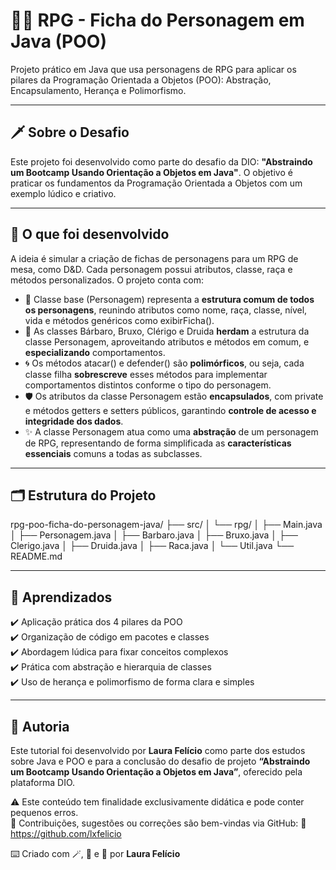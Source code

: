 # 🧙‍♂️ RPG - Ficha do Personagem em Java (POO)

Projeto prático em Java que usa personagens de RPG para aplicar os pilares da Programação Orientada a Objetos (POO): Abstração, Encapsulamento, Herança e Polimorfismo.

---

## 🗡️ Sobre o Desafio

Este projeto foi desenvolvido como parte do desafio da DIO: **"Abstraindo um Bootcamp Usando Orientação a Objetos em Java"**. O objetivo é praticar os fundamentos da Programação Orientada a Objetos com um exemplo lúdico e criativo.

---

## 🧝 O que foi desenvolvido

A ideia é simular a criação de fichas de personagens para um RPG de mesa, como D&D. Cada personagem possui atributos, classe, raça e métodos personalizados. O projeto conta com:

- 🧱 Classe base (Personagem) representa a **estrutura comum de todos os personagens**, reunindo atributos como nome, raça, classe, nível, vida e métodos genéricos como exibirFicha().
- 🧬 As classes Bárbaro, Bruxo, Clérigo e Druida **herdam** a estrutura da classe Personagem, aproveitando atributos e métodos em comum, e **especializando** comportamentos.
- 🌀 Os métodos atacar() e defender() são **polimórficos**, ou seja, cada classe filha **sobrescreve** esses métodos para implementar comportamentos distintos conforme o tipo do personagem.
- 🛡️ Os atributos da classe Personagem estão **encapsulados**, com private e métodos getters e setters públicos, garantindo **controle de acesso e integridade dos dados**.
- ✨ A classe Personagem atua como uma **abstração** de um personagem de RPG, representando de forma simplificada as **características essenciais** comuns a todas as subclasses.

---

## 🗂️ Estrutura do Projeto

rpg-poo-ficha-do-personagem-java/
├── src/
│   └── rpg/
│       ├── Main.java
│       ├── Personagem.java
│       ├── Barbaro.java
│       ├── Bruxo.java
│       ├── Clerigo.java
│       ├── Druida.java
│       ├── Raca.java
│       └── Util.java
└── README.md

---

## 📘 Aprendizados

✔️ Aplicação prática dos 4 pilares da POO  
✔️ Organização de código em pacotes e classes  
✔️ Abordagem lúdica para fixar conceitos complexos  
✔️ Prática com abstração e hierarquia de classes  
✔️ Uso de herança e polimorfismo de forma clara e simples  

---

## 🧠 Autoria

Este tutorial foi desenvolvido por **Laura Felício** como parte dos estudos sobre Java e POO e para a conclusão do desafio de projeto **“Abstraindo um Bootcamp Usando Orientação a Objetos em Java”**, oferecido pela plataforma DIO.

⚠️ Este conteúdo tem finalidade exclusivamente didática e pode conter pequenos erros.  
💬 Contribuições, sugestões ou correções são bem-vindas via GitHub: 🔗 https://github.com/lxfelicio

⌨️ Criado com 🪄, 📜 e 🎲 por **Laura Felício**
